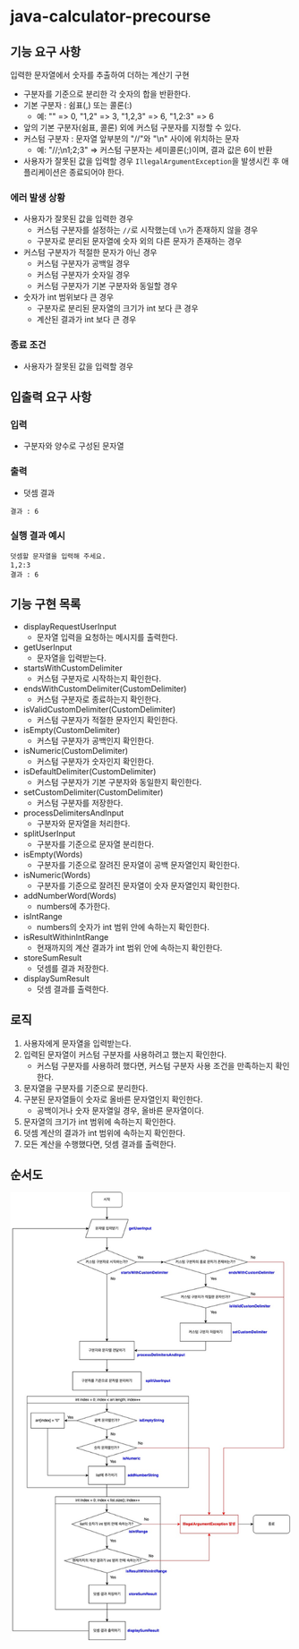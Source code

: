 # java-calculator-precourse

## 기능 요구 사항
입력한 문자열에서 숫자를 추출하여 더하는 계산기 구현
- 구분자를 기준으로 분리한 각 숫자의 합을 반환한다.
- 기본 구분자 : 쉼표(,) 또는 콜론(:)
    - 예: "" => 0, "1,2" => 3, "1,2,3" => 6, "1,2:3" => 6
- 앞의 기본 구분자(쉼표, 콜론) 외에 커스텀 구분자를 지정할 수 있다.
- 커스텀 구분자 : 문자열 앞부분의 "//"와 "\n" 사이에 위치하는 문자
    - 예: "//;\n1;2;3" ⇒ 커스텀 구분자는 세미콜론(;)이며, 결과 값은 6이 반환
- 사용자가 잘못된 값을 입력할 경우 `IllegalArgumentException`을 발생시킨 후 애플리케이션은 종료되어야 한다.

### 에러 발생 상황
- 사용자가 잘못된 값을 입력한 경우
  - 커스텀 구분자를 설정하는 `//`로 시작했는데 `\n`가 존재하지 않을 경우
  - 구분자로 분리된 문자열에 숫자 외의 다른 문자가 존재하는 경우
- 커스텀 구분자가 적절한 문자가 아닌 경우
  - 커스텀 구분자가 공백일 경우
  - 커스텀 구분자가 숫자일 경우
  - 커스텀 구분자가 기본 구분자와 동일할 경우
- 숫자가 int 범위보다 큰 경우
  - 구분자로 분리된 문자열의 크기가 int 보다 큰 경우
  - 계산된 결과가 int 보다 큰 경우

### 종료 조건
- 사용자가 잘못된 값을 입력할 경우

## 입출력 요구 사항

### 입력
- 구분자와 양수로 구성된 문자열

### 출력
- 덧셈 결과
````
결과 : 6
````

### 실행 결과 예시
````
덧셈할 문자열을 입력해 주세요.
1,2:3
결과 : 6
````

## 기능 구현 목록
- displayRequestUserInput
  - 문자열 입력을 요청하는 메시지를 출력한다.
- getUserInput
  - 문자열을 입력받는다.
- startsWithCustomDelimiter
  - 커스텀 구분자로 시작하는지 확인한다.
- endsWithCustomDelimiter(CustomDelimiter)
  - 커스텀 구분자로 종료하는지 확인한다.
- isValidCustomDelimiter(CustomDelimiter)
  - 커스텀 구분자가 적절한 문자인지 확인한다.
- isEmpty(CustomDelimiter)
  - 커스텀 구분자가 공백인지 확인한다.
- isNumeric(CustomDelimiter)
  - 커스텀 구분자가 숫자인지 확인한다.
- isDefaultDelimiter(CustomDelimiter)
  - 커스텀 구분자가 기본 구분자와 동일한지 확인한다.
- setCustomDelimiter(CustomDelimiter)
  - 커스텀 구분자를 저장한다.
- processDelimitersAndInput
  - 구분자와 문자열을 처리한다.
- splitUserInput
  - 구분자를 기준으로 문자열 분리한다.
- isEmpty(Words)
  - 구분자를 기준으로 잘려진 문자열이 공백 문자열인지 확인한다.
- isNumeric(Words)
  - 구분자를 기준으로 잘려진 문자열이 숫자 문자열인지 확인한다.
- addNumberWord(Words)
  - numbers에 추가한다.
- isIntRange
  - numbers의 숫자가 int 범위 안에 속하는지 확인한다.
- isResultWithinIntRange
  - 현재까지의 계산 결과가 int 범위 안에 속하는지 확인한다.
- storeSumResult
  - 덧셈를 결과 저장한다.
- displaySumResult
  - 덧셈 결과를 출력한다.

## 로직
1. 사용자에게 문자열을 입력받는다.
2. 입력된 문자열이 커스텀 구분자를 사용하려고 했는지 확인한다.
   - 커스텀 구분자를 사용하려 했다면, 커스텀 구분자 사용 조건을 만족하는지 확인한다.
3. 문자열을 구분자를 기준으로 분리한다.
4. 구분된 문자열들이 숫자로 올바른 문자열인지 확인한다.
   - 공백이거나 숫자 문자열일 경우, 올바른 문자열이다.
5. 문자열의 크기가 int 범위에 속하는지 확인한다.
6. 덧셈 계산의 결과가 int 범위에 속하는지 확인한다.
7. 모든 계산을 수행했다면, 덧셈 결과를 출력한다.

## 순서도
<img width = "500" alt = "image" src="./image/flowchart.jpg">
